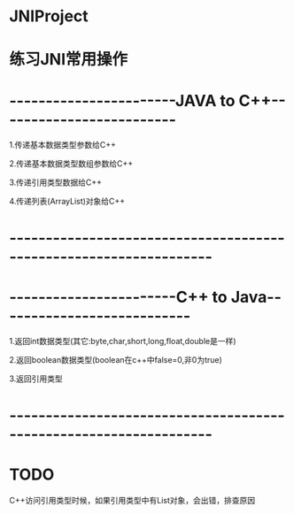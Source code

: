 # JNIProject

# 练习JNI常用操作

# -----------------------JAVA to C++-------------------------

1.传递基本数据类型参数给C++

2.传递基本数据类型数组参数给C++

3.传递引用类型数据给C++

4.传递列表(ArrayList)对象给C++

# ------------------------------------------------------------------

# -----------------------C++ to Java---------------------------

1.返回int数据类型(其它:byte,char,short,long,float,double是一样)

2.返回boolean数据类型(boolean在c++中false=0,非0为true)

3.返回引用类型

# ------------------------------------------------------------------

# TODO

C++访问引用类型时候，如果引用类型中有List对象，会出错，排查原因